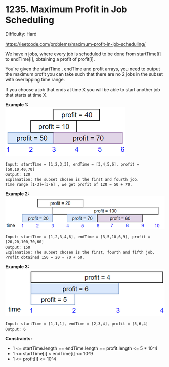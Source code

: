 # 1235. Maximum Profit in Job Scheduling

Difficulty: Hard

https://leetcode.com/problems/maximum-profit-in-job-scheduling/

We have n jobs, where every job is scheduled to be done from startTime[i] to endTime[i], obtaining a profit of profit[i].

You're given the startTime , endTime and profit arrays, you need to output the maximum profit you can take such that there are no 2 jobs in the subset with overlapping time range.

If you choose a job that ends at time X you will be able to start another job that starts at time X.

**Example 1:**  
![ex1](ex1.png)
```
Input: startTime = [1,2,3,3], endTime = [3,4,5,6], profit = [50,10,40,70]
Output: 120
Explanation: The subset chosen is the first and fourth job. 
Time range [1-3]+[3-6] , we get profit of 120 = 50 + 70.
```

**Example 2:**  
![ex2](ex2.png)
```
Input: startTime = [1,2,3,4,6], endTime = [3,5,10,6,9], profit = [20,20,100,70,60]
Output: 150
Explanation: The subset chosen is the first, fourth and fifth job. 
Profit obtained 150 = 20 + 70 + 60.
```

**Example 3:**  
![ex3](ex3.png)
```
Input: startTime = [1,1,1], endTime = [2,3,4], profit = [5,6,4]
Output: 6
```

**Constraints:**

* 1 <= startTime.length == endTime.length == profit.length <= 5 * 10^4
* 1 <= startTime[i] < endTime[i] <= 10^9
* 1 <= profit[i] <= 10^4

